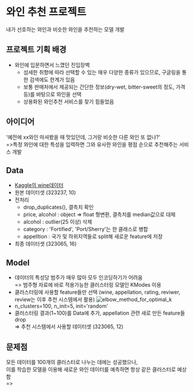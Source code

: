 # 와인 추천 프로젝트
내가 선호하는 와인과 비슷한 와인을 추천하는 모델 개발



## 프로젝트 기획 배경
+ 와인에 입문하면서 느꼈던 진입장벽
  + 섬세한 취향에 따라 선택할 수 있는 매우 다양한 종류가 있으므로, 구글링을 통한 검색에도 한계가 있음
  + 보통 판매처에서 제공되는 간단한 정보(dry-wet, bitter-sweet의 정도, 가격 등)를 바탕으로 와인을 선택 
  + 상용화된 와인추천 서비스를 찾기 힘들었음



## 아이디어
'예전에 xx와인 마셔봤을 때 맛있던데, 그거랑 비슷한 다른 와인 또 없나?'  
=>특정 와인에 대한 특성을 입력하면 그와 유사한 와인을 평점 순으로 추천해주는 서비스 개발



## Data
+ [Kaggle의 wine데이터](https://www.kaggle.com/datasets/samuelmcguire/wine-reviews-data)
+ 원본 데이터셋 (323237, 10)
+ 전처리
  + drop_duplicates(), 결측치 확인
  + price, alcohol : object => float 형변환, 결측치를 median값으로 대체
  + alcohol : outlier(25 이상) 삭제
  + category : 'Fortified', 'Port/Sherry'는 한 클래스로 병합
  + appelltion : 국가 및 하위지역들로 split해 새로운 feature에 저장
+ 최종 데이터셋 (323065, 16)



## Model
+ 데이터의 특성당 범주가 매우 많아 모두 인코딩하기가 어려움  
 => 범주형 자료에 바로 적용가능한 클러스터링 모델인 KModes 이용
+ 클러스터링에 사용할 feature들만 선택 (wine, appellation, rating, reviwer, review는 이후 추천 시스템에서 활용)
![elbow_method_for_optimal_k](https://user-images.githubusercontent.com/88722429/170510089-5a4eff65-58a6-4d28-9bb4-bbaecadbbe5e.png)
+ n_clusters=100, n_init=5, init='random'
+ 클러스터링 결과(1~100)를 Data에 추가, appellation 관련 새로 만든 feature들 drop  
  => 추천 시스템에서 사용할 데이터셋 (323065, 12)  



## 문제점
모든 데이터를 100개의 클러스터로 나누는 데에는 성공했으나,   
이를 학습한 모델을 이용해 새로운 와인 데이터를 예측하면 항상 같은 클러스터로 예상함  
=> 

